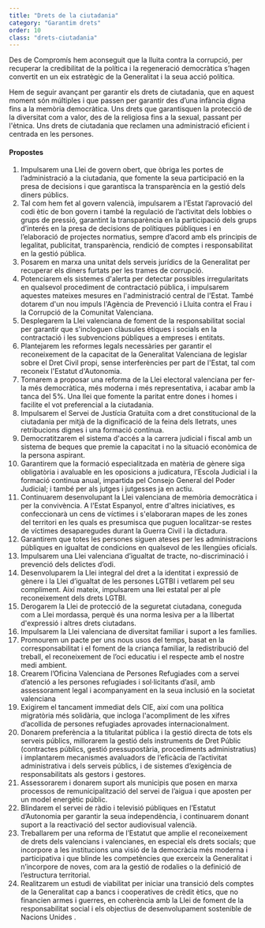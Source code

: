 ```yaml
---
title: "Drets de la ciutadania"
category: "Garantim drets"
order: 10
class: "drets-ciutadania"
---
```


<div class="programa-intro">

Des de Compromís hem aconseguit que la lluita contra la corrupció, per recuperar la credibilitat de la política i la regeneració democràtica s’hagen convertit en un eix estratègic de la Generalitat i la seua acció política.

Hem de seguir avançant per garantir els drets de ciutadania, que en aquest moment són múltiples i que passen per garantir des d’una infància digna fins a la memòria democràtica. Uns drets que garantisquen la protecció de la diversitat com a valor, des de la religiosa fins a la sexual, passant per l'ètnica. Uns drets de ciutadania que reclamen una administració eficient i centrada en les persones.

</div>

<div class="programa-box">

#### Propostes

1.	Impulsarem una Llei de govern obert, que òbriga les portes de l’administració a la ciutadania, que fomente la seua participació en la presa de decisions i que garantisca la transparència en la gestió dels diners públics.
2.	Tal com hem fet al govern valencià, impulsarem a l’Estat l’aprovació del codi ètic de bon govern i també la regulació de l’activitat dels lobbies o grups de pressió, garantint la transparència en la participació dels grups d’interés en la presa de decisions de polítiques públiques i en l’elaboració de projectes normatius, sempre d’acord amb els principis de legalitat, publicitat, transparència, rendició de comptes i responsabilitat en la gestió pública.
3.	Posarem en marxa una unitat dels serveis jurídics de la Generalitat per recuperar els diners furtats per les trames de corrupció.
4.	Potenciarem els sistemes d'alerta per detectar possibles irregularitats en qualsevol procediment de contractació pública, i impulsarem aquestes mateixes mesures en l'administració central de l'Estat. També dotarem d'un nou impuls l'Agència de Prevenció i Lluita contra el Frau i la Corrupció de la Comunitat Valenciana.
5.	Desplegarem la Llei valenciana de foment de la responsabilitat social per garantir que s'incloguen clàusules ètiques i socials en la contractació i les subvencions públiques a empreses i entitats.
6.	Plantejarem les reformes legals necessàries per garantir el reconeixement de la capacitat de la Generalitat Valenciana de legislar sobre el Dret Civil propi, sense interferències per part de l'Estat, tal com reconeix l'Estatut d'Autonomia.
7.	Tornarem a proposar una reforma de la Llei electoral valenciana per fer-la més democràtica, més moderna i més representativa, i acabar amb la tanca del 5%. Una llei que fomente la paritat entre dones i homes i facilite el vot preferencial a la ciutadania.
8.	Impulsarem el Servei de Justícia Gratuïta com a dret constitucional de la ciutadania per mitjà de la dignificació de la feina dels lletrats, unes retribucions dignes i una formació contínua.
9.	Democratitzarem el sistema d'accés a la carrera judicial i fiscal amb un sistema de beques que premie la capacitat i no la situació econòmica de la persona aspirant.
10.	Garantirem que la formació especialitzada en matèria de gènere siga obligatòria i avaluable en les oposicions a judicatura, l’Escola Judicial i la formació continua anual, impartida pel Consejo General del Poder Judicial; i també  per als jutges i jutgesses ja en actiu.
11.	Continuarem desenvolupant la Llei valenciana de memòria democràtica i per la convivència. A l'Estat Espanyol, entre d'altres iniciatives, es confeccionarà un cens de víctimes i s'elaboraran mapes de les zones del territori en les quals es presumisca que puguen localitzar-se restes de víctimes desaparegudes durant la Guerra Civil i la dictadura. 
12.	Garantirem que totes les persones siguen ateses per les administracions públiques en igualtat de condicions en qualsevol de les llengües oficials. 
13.	Impulsarem una Llei valenciana d’igualtat de tracte, no-discriminació i prevenció dels delictes d’odi.
14.	Desenvoluparem la Llei integral del dret a la identitat i expressió de gènere i la Llei d’igualtat de les persones LGTBI i vetlarem pel seu compliment. Així mateix, impulsarem una llei estatal per al ple reconeixement dels drets LGTBI.
15.	Derogarem la Llei de protecció de la seguretat ciutadana, coneguda com a Llei mordassa, perquè és una norma lesiva per a la llibertat d'expressió i altres drets ciutadans.
16.	Impulsarem la Llei valenciana de diversitat familiar i suport a les famílies.
17.	Promourem un pacte per uns nous usos del temps, basat en la corresponsabilitat i el foment de la criança familiar, la redistribució del treball,  el reconeixement de l’oci educatiu i el respecte amb el nostre medi ambient.
18.	Crearem l’Oficina Valenciana de Persones Refugiades com a servei d’atenció a les persones refugiades i sol·licitants d’asil, amb assessorament legal i acompanyament en la seua inclusió en la societat valenciana
19.	Exigirem el tancament immediat dels CIE, així com una política migratòria més solidària, que incloga l'acompliment de les xifres d’acollida de persones refugiades aprovades internacionalment.
20.	Donarem preferència a la titularitat pública i la gestió directa de tots els serveis públics, millorarem la gestió dels instruments de Dret Públic (contractes públics, gestió pressupostària, procediments administratius) i implantarem mecanismes avaluadors de l’eficàcia de l’activitat administrativa i dels serveis públics, i de sistemes d’exigència de responsabilitats als gestors i gestores.
21.	Assessorarem i donarem suport als municipis que posen en marxa processos de remunicipalització del servei de l’aigua i que aposten per un model energètic públic.
22.	Blindarem el servei de ràdio i televisió públiques en l’Estatut d’Autonomia per garantir la seua independència, i continuarem donant suport a la reactivació del sector audiovisual valencià.
23.	Treballarem per una reforma de l’Estatut que amplie el reconeixement de drets dels valencians i valencianes, en especial els drets socials; que incorpore a les institucions una visió de la democràcia més moderna i participativa i que blinde les competències que exerceix la Generalitat i n’incorpore de noves, com ara la gestió de rodalies o la definició de l’estructura territorial.
24.	Realitzarem un estudi de viabilitat per iniciar una transició dels comptes de la Generalitat cap a bancs i cooperatives de crèdit ètics, que no financien armes i guerres, en coherència amb la Llei de foment de la responsabilitat social i els objectius de desenvolupament sostenible de Nacions Unides .

</div>